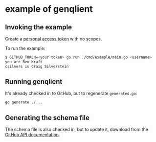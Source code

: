 # example of genqlient

## Invoking the example 
Create a [personal access token](https://docs.github.com/en/github/authenticating-to-github/creating-a-personal-access-token) with no scopes.

To run the example:

```sh
$ GITHUB_TOKEN=<your token> go run ./cmd/example/main.go <username>
you are Ben Kraft
csilvers is Craig Silverstein
```

## Running genqlient

It's already checked in to GitHub, but to regenerate `generated.go`:
```sh
go generate ./...
```

## Generating the schema file

The schema file is also checked in, but to update it, download from the [GitHub API documentation](https://docs.github.com/en/graphql/overview/public-schema).
